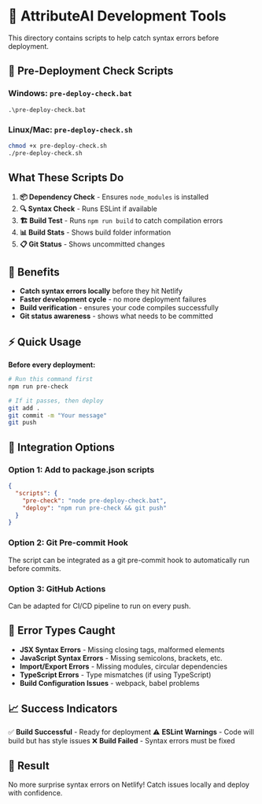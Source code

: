 # 🔧 AttributeAI Development Tools

This directory contains scripts to help catch syntax errors before deployment.

## 🚀 Pre-Deployment Check Scripts

### Windows: `pre-deploy-check.bat`
```batch
.\pre-deploy-check.bat
```

### Linux/Mac: `pre-deploy-check.sh`
```bash
chmod +x pre-deploy-check.sh
./pre-deploy-check.sh
```

## What These Scripts Do

1. **📦 Dependency Check** - Ensures `node_modules` is installed
2. **🔍 Syntax Check** - Runs ESLint if available
3. **🏗️ Build Test** - Runs `npm run build` to catch compilation errors
4. **📊 Build Stats** - Shows build folder information
5. **📋 Git Status** - Shows uncommitted changes

## 🎯 Benefits

- **Catch syntax errors locally** before they hit Netlify
- **Faster development cycle** - no more deployment failures
- **Build verification** - ensures your code compiles successfully
- **Git status awareness** - shows what needs to be committed

## ⚡ Quick Usage

**Before every deployment:**
```bash
# Run this command first
npm run pre-check

# If it passes, then deploy
git add .
git commit -m "Your message"
git push
```

## 🔧 Integration Options

### Option 1: Add to package.json scripts
```json
{
  "scripts": {
    "pre-check": "node pre-deploy-check.bat",
    "deploy": "npm run pre-check && git push"
  }
}
```

### Option 2: Git Pre-commit Hook
The script can be integrated as a git pre-commit hook to automatically run before commits.

### Option 3: GitHub Actions
Can be adapted for CI/CD pipeline to run on every push.

## 🚨 Error Types Caught

- **JSX Syntax Errors** - Missing closing tags, malformed elements
- **JavaScript Syntax Errors** - Missing semicolons, brackets, etc.
- **Import/Export Errors** - Missing modules, circular dependencies
- **TypeScript Errors** - Type mismatches (if using TypeScript)
- **Build Configuration Issues** - webpack, babel problems

## 📈 Success Indicators

✅ **Build Successful** - Ready for deployment
⚠️ **ESLint Warnings** - Code will build but has style issues
❌ **Build Failed** - Syntax errors must be fixed

## 🎉 Result

No more surprise syntax errors on Netlify! 
Catch issues locally and deploy with confidence.